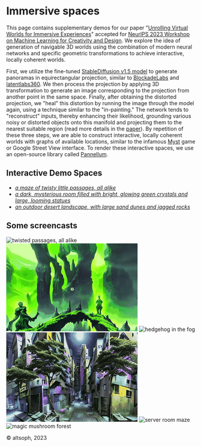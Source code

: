 # Immersive spaces

This page contains supplementary demos for our paper "[Unrolling Virtual Worlds for Immersive Experiences](#)" accepted for [NeurIPS 2023 Workshop on Machine Learning for Creativity and Design](https://nips.cc/virtual/2023/workshop/66545).
We explore the idea of generation of navigable 3D worlds using the combination of modern neural networks and specific geometric transformations to achieve interactive, locally coherent worlds.

First, we utilize the fine-tuned [StableDiffusion v1.5 model](https://huggingface.co/runwayml/stable-diffusion-v1-5) to generate panoramas in equirectangular projection, similar to [BlockadeLabs](https://www.blockadelabs.com/) and [latentlabs360](https://civitai.com/models/10753/latentlabs360).
We then process the projection by applying 3D transformation to generate an image corresponding to the projection from another point in the same space. Finally, after obtaining the distorted projection, we "heal" this distortion by running the image through the model again, using a technique similar to the "in-painting." The network tends to "reconstruct" inputs, thereby enhancing their likelihood, grounding various noisy or distorted objects onto this manifold and projecting them to the nearest suitable region (read more details in the [paper](#)). By repetition of these three steps, we are able to construct interactive, locally coherent worlds with graphs of available locations, similar to the infamous [Myst](https://en.wikipedia.org/wiki/Myst) game or Google Street View interface. To render these interactive spaces, we use an open-source library called [Pannellum](https://pannellum.org/).

## Interactive Demo Spaces

  * [*a maze of twisty little passages, all alike*](zork/index.html)
  * [*a dark, mysterious room filled with bright, glowing green crystals and large, looming statues*](crystals/index.html)
  * [*an outdoor desert landscape, with large sand dunes and jagged rocks*](desert/index.html)  

## Some screencasts

<img src="https://github.com/altsoph/immersive_spaces/blob/main/imgs/_000607_o3.gif?raw=true" alt="twisted passages, all alike" /> <img src="https://github.com/altsoph/immersive_spaces/blob/main/imgs/_221253_o3.gif?raw=true" alt="emerald cave with golems" /> <img src="https://github.com/altsoph/immersive_spaces/blob/main/imgs/_221414_o3.gif?raw=true" alt="hedgehog in the fog" /> <img src="https://github.com/altsoph/immersive_spaces/blob/main/imgs/_223927_o3.gif?raw=true" alt="night city maze" /> <img src="https://github.com/altsoph/immersive_spaces/blob/main/imgs/_224117_o3.gif?raw=true" alt="server room maze" /> <img src="https://github.com/altsoph/immersive_spaces/blob/main/imgs/_224256_o3.gif?raw=true" alt="magic mushroom forest" />

&copy; altsoph, 2023